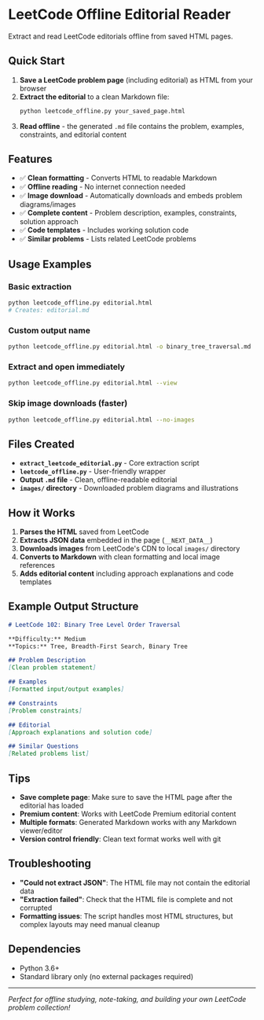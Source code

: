 # LeetCode Offline Editorial Reader

Extract and read LeetCode editorials offline from saved HTML pages.

## Quick Start

1. **Save a LeetCode problem page** (including editorial) as HTML from your browser
2. **Extract the editorial** to a clean Markdown file:
   ```bash
   python leetcode_offline.py your_saved_page.html
   ```
3. **Read offline** - the generated `.md` file contains the problem, examples, constraints, and editorial content

## Features

- ✅ **Clean formatting** - Converts HTML to readable Markdown
- ✅ **Offline reading** - No internet connection needed
- ✅ **Image download** - Automatically downloads and embeds problem diagrams/images
- ✅ **Complete content** - Problem description, examples, constraints, solution approach
- ✅ **Code templates** - Includes working solution code
- ✅ **Similar problems** - Lists related LeetCode problems

## Usage Examples

### Basic extraction
```bash
python leetcode_offline.py editorial.html
# Creates: editorial.md
```

### Custom output name
```bash
python leetcode_offline.py editorial.html -o binary_tree_traversal.md
```

### Extract and open immediately
```bash
python leetcode_offline.py editorial.html --view
```

### Skip image downloads (faster)
```bash
python leetcode_offline.py editorial.html --no-images
```

## Files Created

- **`extract_leetcode_editorial.py`** - Core extraction script
- **`leetcode_offline.py`** - User-friendly wrapper
- **Output `.md` file** - Clean, offline-readable editorial
- **`images/` directory** - Downloaded problem diagrams and illustrations

## How it Works

1. **Parses the HTML** saved from LeetCode
2. **Extracts JSON data** embedded in the page (`__NEXT_DATA__`)
3. **Downloads images** from LeetCode's CDN to local `images/` directory
4. **Converts to Markdown** with clean formatting and local image references
5. **Adds editorial content** including approach explanations and code templates

## Example Output Structure

```markdown
# LeetCode 102: Binary Tree Level Order Traversal

**Difficulty:** Medium
**Topics:** Tree, Breadth-First Search, Binary Tree

## Problem Description
[Clean problem statement]

## Examples
[Formatted input/output examples]

## Constraints
[Problem constraints]

## Editorial
[Approach explanations and solution code]

## Similar Questions
[Related problems list]
```

## Tips

- **Save complete page**: Make sure to save the HTML page after the editorial has loaded
- **Premium content**: Works with LeetCode Premium editorial content
- **Multiple formats**: Generated Markdown works with any Markdown viewer/editor
- **Version control friendly**: Clean text format works well with git

## Troubleshooting

- **"Could not extract JSON"**: The HTML file may not contain the editorial data
- **"Extraction failed"**: Check that the HTML file is complete and not corrupted
- **Formatting issues**: The script handles most HTML structures, but complex layouts may need manual cleanup

## Dependencies

- Python 3.6+
- Standard library only (no external packages required)

---
*Perfect for offline studying, note-taking, and building your own LeetCode problem collection!*